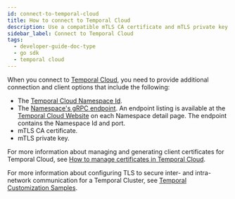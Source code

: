 ```yaml
---
id: connect-to-temporal-cloud
title: How to connect to Temporal Cloud
description: Use a compatible mTLS CA certificate and mTLS private key and your Cloud Namespace to connect to Temporal Cloud.
sidebar_label: Connect to Temporal Cloud
tags:
  - developer-guide-doc-type
  - go sdk
  - temporal cloud
---
```


When you connect to [Temporal Cloud](/cloud), you need to provide additional connection and client options that include the following:

- The [Temporal Cloud Namespace Id](/cloud/namespaces#temporal-cloud-namespace-id).
- The [Namespace's gRPC endpoint](/cloud/namespaces#temporal-cloud-grpc-endpoint).
  An endpoint listing is available at the [Temporal Cloud Website](https://cloud.temporal.io/namespaces) on each Namespace detail page.
  The endpoint contains the Namespace Id and port.
- mTLS CA certificate.
- mTLS private key.

For more information about managing and generating client certificates for Temporal Cloud, see [How to manage certificates in Temporal Cloud](/cloud/certificates-intro).

For more information about configuring TLS to secure inter- and intra-network communication for a Temporal Cluster, see [Temporal Customization Samples](https://github.com/temporalio/samples-server).

